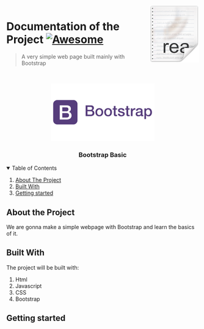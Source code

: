 <img src="./readmeResources/icon.png" align="right" />

# Documentation of the Project  [![Awesome](https://cdn.rawgit.com/sindresorhus/awesome/d7305f38d29fed78fa85652e3a63e154dd8e8829/media/badge.svg)](https://github.com/sindresorhus/awesome#readme)
> A very simple web page built mainly with Bootstrap


<br />
<p align="center">
    <img src="./readmeResources/bs-logo.png" alt="Logo" height="150">
  </p>

  <h3 align="center">Bootstrap Basic</h3>



  <!-- TABLE OF CONTENTS -->
  <details open="open">
    <summary>Table of Contents</summary>
    <ol>
      <li>
        <a href="#about-the-project">About The Project</a>
      </li>
      <li><a href="#built-with">Built With</a></li>
      <li><a href="#getting-started">Getting started</a></li>
    </ol>
  </details>


## About the Project

We are gonna make a simple webpage with Bootstrap and learn the basics of it.
## Built With

The project will be built with:

1. Html
2. Javascript
3. CSS
4. Bootstrap


## Getting started
